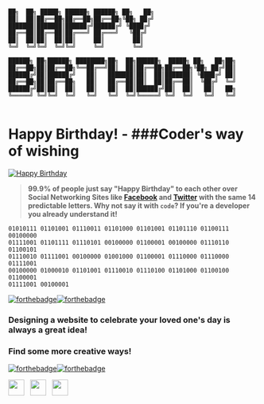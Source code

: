 ```

██╗  ██╗ █████╗ ██████╗ ██████╗ ██╗   ██╗                           
██║  ██║██╔══██╗██╔══██╗██╔══██╗╚██╗ ██╔╝                           
███████║███████║██████╔╝██████╔╝ ╚████╔╝                            
██╔══██║██╔══██║██╔═══╝ ██╔═══╝   ╚██╔╝                             
██║  ██║██║  ██║██║     ██║        ██║                              
╚═╝  ╚═╝╚═╝  ╚═╝╚═╝     ╚═╝        ╚═╝                              
                                                                    
██████╗ ██╗██████╗ ████████╗██╗  ██╗██████╗  █████╗ ██╗   ██╗██╗    
██╔══██╗██║██╔══██╗╚══██╔══╝██║  ██║██╔══██╗██╔══██╗╚██╗ ██╔╝██║    
██████╔╝██║██████╔╝   ██║   ███████║██║  ██║███████║ ╚████╔╝ ██║    
██╔══██╗██║██╔══██╗   ██║   ██╔══██║██║  ██║██╔══██║  ╚██╔╝  ╚═╝    
██████╔╝██║██║  ██║   ██║   ██║  ██║██████╔╝██║  ██║   ██║   ██╗    
╚═════╝ ╚═╝╚═╝  ╚═╝   ╚═╝   ╚═╝  ╚═╝╚═════╝ ╚═╝  ╚═╝   ╚═╝   ╚═╝    
                                                                    
```
# Happy Birthday! - ###Coder's way of wishing
[![Happy Birthday](https://img.shields.io/badge/Happy-Birthday-dodgerblue.svg?style=for-the-badge)](https://github.com/piyush168713/haPpY-biRThDaY/)

> **99.9% of people just say "Happy Birthday" to each other over Social Networking Sites like [Facebook](https://www.facebook.com/piyush.sona168713) and [Twitter](https://twitter.com/piyush168713) with the same 14 predictable letters. Why not say it with `code`? If you're a developer you already understand it!**


```
01010111 01101001 01110011 01101000 01101001 01101110 01100111 00100000 
01111001 01101111 01110101 00100000 01100001 00100000 01110110 01100101 
01110010 01111001 00100000 01001000 01100001 01110000 01110000 01111001 
00100000 01000010 01101001 01110010 01110100 01101000 01100100 01100001 
01111001 00100001
```

[![forthebadge](https://forthebadge.com/images/badges/built-with-love.svg)](https://forthebadge.com)[![forthebadge](https://forthebadge.com/images/badges/makes-people-smile.svg)](https://forthebadge.com)
### Designing a website to celebrate your loved one's day is always a great idea!



### Find some more creative ways!

[![forthebadge](https://forthebadge.com/images/badges/oooo-kill-em.svg)](https://forthebadge.com)[![forthebadge](https://forthebadge.com/images/badges/powered-by-oxygen.svg)](https://forthebadge.com)

<a href="https://www.facebook.com/piyush.sona168713/" target="_blank"><img height="32" width="32" src="https://cdn.jsdelivr.net/npm/simple-icons@latest/icons/facebook.svg" /></a> &nbsp;&nbsp;<a href="https://twitter.com/piyush168713" target="_blank"><img height="32" width="32" src="https://cdn.jsdelivr.net/npm/simple-icons@latest/icons/twitter.svg" /></a> &nbsp;&nbsp;<a href="https://www.instagram.com/piyush.168713/" target="_blank"><img height="32" width="32" src="https://cdn.jsdelivr.net/npm/simple-icons@latest/icons/instagram.svg" /></a>

